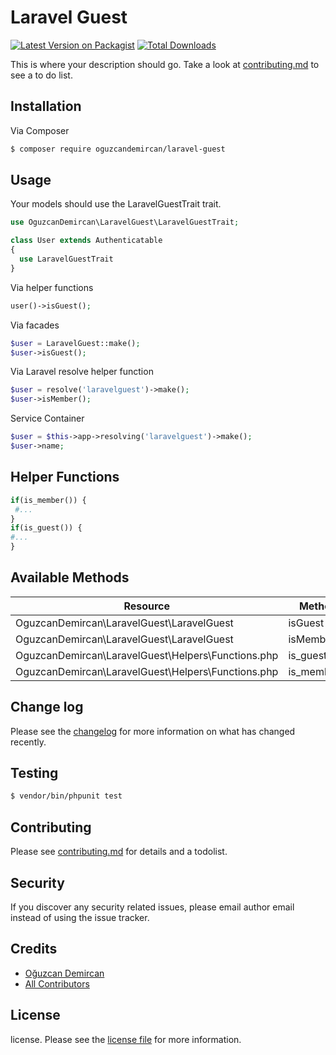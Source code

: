 # Laravel Guest

[![Latest Version on Packagist][ico-version]][link-packagist]
[![Total Downloads][ico-downloads]][link-downloads]

This is where your description should go. Take a look at [contributing.md](contributing.md) to see a to do list.

## Installation

Via Composer

``` bash
$ composer require oguzcandemircan/laravel-guest
```

## Usage

Your models should use the LaravelGuestTrait trait.
```php
use OguzcanDemircan\LaravelGuest\LaravelGuestTrait;

class User extends Authenticatable
{
  use LaravelGuestTrait
}
```

Via helper functions
```php
user()->isGuest();
```

Via facades
```php
$user = LaravelGuest::make();
$user->isGuest();

```
Via Laravel resolve helper function
```php
$user = resolve('laravelguest')->make();
$user->isMember();   
```

Service Container
```php
$user = $this->app->resolving('laravelguest')->make();
$user->name;
```
## Helper Functions

```php
if(is_member()) {
 #...
}
if(is_guest()) { 
#...
}
```

## Available Methods

|  Resource | Method  | Type  |
|---|---|---|
| OguzcanDemircan\LaravelGuest\LaravelGuest  | isGuest | Boolean   |
| OguzcanDemircan\LaravelGuest\LaravelGuest  | isMember  | Boolean  |
| OguzcanDemircan\LaravelGuest\Helpers\Functions.php | is_guest() | Boolean |
| OguzcanDemircan\LaravelGuest\Helpers\Functions.php | is_member() | Boolean |


## Change log

Please see the [changelog](changelog.md) for more information on what has changed recently.

## Testing

``` bash
$ vendor/bin/phpunit test
```

## Contributing

Please see [contributing.md](contributing.md) for details and a todolist.

## Security

If you discover any security related issues, please email author email instead of using the issue tracker.

## Credits

- [Oğuzcan Demircan](https://github.com/oguzcandemircan)
- [All Contributors][link-contributors]

## License

license. Please see the [license file](license.md) for more information.

[ico-version]: https://img.shields.io/packagist/v/oguzcandemircan/laravel-guest.svg?style=flat-square
[ico-downloads]: https://img.shields.io/packagist/dt/oguzcandemircan/laravel-guest.svg?style=flat-square

[link-packagist]: https://packagist.org/packages/oguzcandemircan/laravel-guest
[link-downloads]: https://packagist.org/packages/oguzcandemircan/laravel-guest
[link-author]: https://github.com/oguzcandemircan
[link-contributors]: ../../contributors
